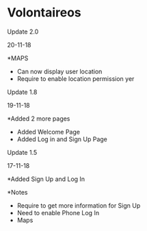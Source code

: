 # Volontaireos

Update  2.0

 20-11-18 
 
*MAPS
- Can now display user location 
- Require to enable location permission yer 

Update  1.8

 19-11-18 
 
*Added 2 more pages

- Added Welcome Page
- Added Log in and Sign Up Page

Update 1.5

17-11-18 

*Added Sign Up and Log In

*Notes

- Require to get more information for Sign Up
- Need to enable Phone Log In
- Maps 
